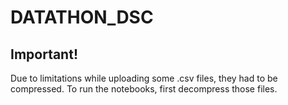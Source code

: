 # DATATHON_DSC

## Important! 
Due to limitations while uploading some .csv files, they had to be compressed. To run the notebooks, first decompress those files.
